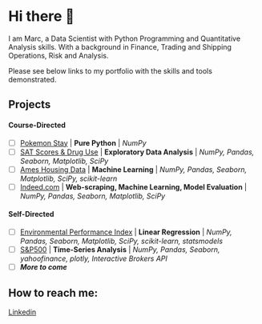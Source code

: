 # Hi there 👋

I am Marc, a Data Scientist with Python Programming and Quantitative Analysis skills. With a background in Finance, Trading and Shipping Operations, Risk and Analysis.

Please see below links to my portfolio with the skills and tools demonstrated.

## Projects

#### Course-Directed

- [ ] [Pokemon Stay](https://github.com/Marc-Lodge/Pokemon_Stay) | **Pure Python** | *NumPy*
- [ ] [SAT Scores & Drug Use](https://github.com/Marc-Lodge/SAT_Scores) | **Exploratory Data Analysis** | *NumPy, Pandas, Seaborn, Matplotlib, SciPy*
- [ ] [Ames Housing Data](https://github.com/Marc-Lodge/) | **Machine Learning** | *NumPy, Pandas, Seaborn, Matplotlib, SciPy, scikit-learn*
- [ ] [Indeed.com](https://github.com/Marc-Lodge/) | **Web-scraping, Machine Learning, Model Evaluation** | *NumPy, Pandas, Seaborn, Matplotlib, SciPy*

#### Self-Directed

- [ ] [Environmental Performance Index](https://github.com/Marc-Lodge/Environmental_Performance_Index) | **Linear Regression** | *NumPy, Pandas, Seaborn, Matplotlib, SciPy, scikit-learn, statsmodels*
- [ ] [S&P500](https://github.com/Marc-Lodge/) | **Time-Series Analysis** | *NumPy, Pandas, Seaborn, yahoofinance, plotly, Interactive Brokers API*
- [ ] ***More to come***

## How to reach me:
[Linkedin](www.linkedin.com/in/marc-lodge)

<!--

| Project                                                    | Skills                        | Tools                                                    | 
| ---------------------------------------------------------- |-------------------------------| ---------------------------------------------------------|
| [Pokemon Stay](https://github.com/Marc-Lodge/Pokemon_Stay) | Pure Python                   | NumPy                                                    |
| [SAT Scores](https://github.com/Marc-Lodge/)    | Exploratory Data Analysis     | NumPy, Pandas, Seaborn, Matplotlib, SciPy                |
| [Ames Housing Data](https://github.com/Marc-Lodge/)        | Machine Learning, Regression and Classification| NumPy, Pandas, Seaborn, Matplotlib, SciPy, scikit-learn|
| [Indeed.com](https://github.com/Marc-Lodge/) | Web-scraping, Machine Learning, Model Evaluation| NumPy, Pandas, Seaborn, Matplotlib, SciPy|
| [EPI Index](https://github.com/Marc-Lodge/Environmental_Performance_Index) | Linear Regression                | NumPy, Pandas, Seaborn, Matplotlib, SciPy, scikit-learn, statsmodels|
| [S&P500](https://github.com/Marc-Lodge/) | Time-Series Analysis                   | NumPy, Pandas, Seaborn, yahoofinance, plotly, Interactive Brokers API|

## Skills:
- [ ] Languages: Python
- [ ] Tools: NumPy, Pandas, Seaborn, Matplotlib, SciPy, Scikit-Learn, Statsmodels, Tableau, Geopandas
- [ ] Supervised Machine Learning: Linear/Logistic Regression, Classification, kNN, Decision Trees, Bagging/Boosting Models
- [ ] Unsupervised Machine Learning: Pipelines, Principal Component Analysis, Clustering, K-Means
- [ ] Model Evaluation: RSE, MSE, Accuracy, Precision, Recall, F1, ROC-AUC, cross-validation, bootstrapping, grid-search
- [ ] Natural Language Processing: Tf-idf, Count Vectorizer
- [ ] Timeseries Analysis: ARIMA, ARMA
- [ ] RDBMS: SQLite, MySQL, PostgreSQL
- [ ] Bayesian Statistics

**Lodgimus/Lodgimus** is a ✨ _special_ ✨ repository because its `README.md` (this file) appears on your GitHub profile.

Here are some ideas to get you started:

- 🔭 I’m currently working on ...
- 🌱 I’m currently learning ...
- 👯 I’m looking to collaborate on ...
- 🤔 I’m looking for help with ...
- 💬 Ask me about ...
- 📫 How to reach me: ...
- 😄 Pronouns: ...
- ⚡ Fun fact: ...
-->
